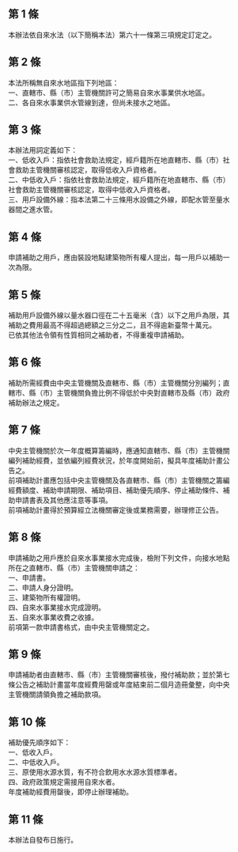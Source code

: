 第 1 條
-------
本辦法依自來水法（以下簡稱本法）第六十一條第三項規定訂定之。

第 2 條
-------
本法所稱無自來水地區指下列地區：  
一、直轄市、縣（市）主管機關許可之簡易自來水事業供水地區。  
二、各自來水事業供水管線到達，但尚未接水之地區。

第 3 條
-------
本辦法用詞定義如下：  
一、低收入戶：指依社會救助法規定，經戶籍所在地直轄市、縣（市）社  
    會救助主管機關審核認定，取得低收入戶資格者。  
二、中低收入戶：指依社會救助法規定，經戶籍所在地直轄市、縣（市）  
    社會救助主管機關審核認定，取得中低收入戶資格者。  
三、用戶設備外線：指本法第二十三條用水設備之外線，即配水管至量水  
    器間之進水管。

第 4 條
-------
申請補助之用戶，應由裝設地點建築物所有權人提出，每一用戶以補助一  
次為限。

第 5 條
-------
補助用戶設備外線以量水器口徑在二十五毫米（含）以下之用戶為限，其  
補助之費用最高不得超過總額之三分之二，且不得逾新臺幣十萬元。  
已依其他法令領有性質相同之補助者，不得重複申請補助。

第 6 條
-------
補助所需經費由中央主管機關及直轄市、縣（市）主管機關分別編列；直  
轄市、縣（市）主管機關負擔比例不得低於中央對直轄市及縣（市）政府  
補助辦法之規定。

第 7 條
-------
中央主管機關於次一年度概算籌編時，應通知直轄市、縣（市）主管機關  
編列補助經費，並依編列經費狀況，於年度開始前，擬具年度補助計畫公  
告之。  
前項補助計畫應包括中央主管機關及各直轄市、縣（市）主管機關之籌編  
經費額度、補助申請期限、補助項目、補助優先順序、停止補助條件、補  
助申請書表及其他應注意等事項。  
前項補助計畫得於預算經立法機關審定後或業務需要，辦理修正公告。

第 8 條
-------
申請補助之用戶應於自來水事業接水完成後，檢附下列文件，向接水地點  
所在之直轄市、縣（市）主管機關申請之：  
一、申請書。  
二、申請人身分證明。  
三、建築物所有權證明。  
四、自來水事業接水完成證明。  
五、自來水事業收費之收據。  
前項第一款申請書格式，由中央主管機關定之。

第 9 條
-------
申請補助者由直轄市、縣（市）主管機關審核後，撥付補助款；並於第七  
條公告之補助計畫當年度經費用罄或年度結束前二個月造冊彙整，向中央  
主管機關請領負擔之補助款項。

第 10 條
--------
補助優先順序如下：  
一、低收入戶。  
二、中低收入戶。  
三、原使用水源水質，有不符合飲用水水源水質標準者。  
四、政府政策規定需接用自來水者。  
年度補助經費用罄後，即停止辦理補助。

第 11 條
--------
本辦法自發布日施行。

